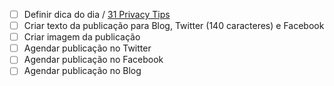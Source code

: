 - [ ] Definir dica do dia / [31 Privacy Tips](https://docs.google.com/spreadsheets/d/1h5kAJeDsB-qt5t19hn-hoe3ojPl_YeIaO9K3oTkRuQw/edit?usp=sharing)
- [ ] Criar texto da publicação para Blog, Twitter (140 caracteres) e Facebook
- [ ] Criar imagem da publicação
- [ ] Agendar publicação no Twitter
- [ ] Agendar publicação no Facebook
- [ ] Agendar publicação no Blog
